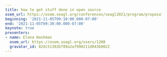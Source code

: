 ```yaml
---
title: how to get stuff done in open source
osem_url: https://osem.seagl.org/conferences/seagl2021/program/proposals/865
beginning: '2021-11-05T09:10:00.000-07:00'
end: '2021-11-05T09:30:00.000-07:00'
keynote: true
presenters:
- name: Elana Hashman
  osem_url: https://osem.seagl.org/users/1208
  gravatar_id: 82dc51302bf89a2af990211d043b0022
---
```

